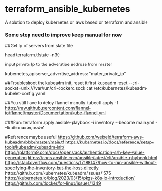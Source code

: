 # terraform_ansible_kubernetes
A solution to deploy kubernetes on aws based on terraform and ansible
### Some step need to improve keep manual for now
##Get Ip of servers from state file

head terraform.tfstate -n30

input private Ip to the adverstise address from master

kubernetes_apiserver_advertise_address: "mater_private_ip"

##Troubleshoot the kubeadm init, reset it first
 kubeadm reset --cri-socket=unix:///var/run/cri-dockerd.sock
 cat /etc/kubernetes/kubeadm-kubelet-config.yaml

##You still have to deloy flannel manully
kubectl apply -f https://raw.githubusercontent.com/flannel-io/flannel/master/Documentation/kube-flannel.yml

###Run:
terraform apply
 ansible-playbook -i inventory --become main.yml --limit=master,node1


#Reference maybe useful
https://github.com/weibeld/terraform-aws-kubeadm/blob/master/main.tf
https://kubernetes.io/docs/reference/setup-tools/kubeadm/kubeadm-init/
https://platform9.com/docs/openstack/authentication-ssh-key-value-generation
https://docs.ansible.com/ansible/latest/cli/ansible-playbook.html
https://stackoverflow.com/questions/17188147/how-to-run-ansible-without-specifying-the-inventory-but-the-host-directly
https://github.com/kubernetes/kubeadm/issues/1575
https://kubernetes.io/blog/2023/08/15/pkgs-k8s-io-introduction/
https://github.com/docker/for-linux/issues/1349


